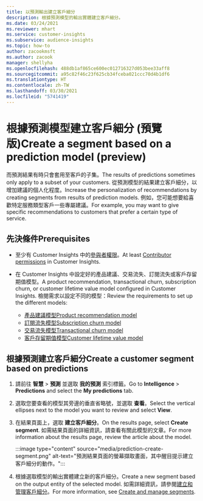```yaml
---
title: 以預測輸出建立客戶細分
description: 根據預測模型的輸出實體建立客戶細分。
ms.date: 03/24/2021
ms.reviewer: mhart
ms.service: customer-insights
ms.subservice: audience-insights
ms.topic: how-to
author: zacookmsft
ms.author: zacook
manager: shellyha
ms.openlocfilehash: 488db1af865ce600ec012716327d053bee33aff8
ms.sourcegitcommit: a95c82f46c23f625cb34fceba021ccc70d4b1df6
ms.translationtype: HT
ms.contentlocale: zh-TW
ms.lasthandoff: 03/30/2021
ms.locfileid: "5741419"
---
```

# <a name="create-a-segment-based-on-a-prediction-model-preview"></a><span data-ttu-id="809e5-103">根據預測模型建立客戶細分 (預覽版)</span><span class="sxs-lookup"><span data-stu-id="809e5-103">Create a segment based on a prediction model (preview)</span></span>

<span data-ttu-id="809e5-104">而預測結果有時只會套用至客戶的子集。</span><span class="sxs-lookup"><span data-stu-id="809e5-104">The results of predictions sometimes only apply to a subset of your customers.</span></span> <span data-ttu-id="809e5-105">從預測模型的結果建立客戶細分，以增加建議的個人化程度。</span><span class="sxs-lookup"><span data-stu-id="809e5-105">Increase the personalization of recommendations by creating segments from results of prediction models.</span></span> <span data-ttu-id="809e5-106">例如，您可能想要給喜歡特定服務類型客戶一些專屬建議。</span><span class="sxs-lookup"><span data-stu-id="809e5-106">For example, you may want to give specific recommendations to customers that prefer a certain type of service.</span></span> 

## <a name="prerequisites"></a><span data-ttu-id="809e5-107">先決條件</span><span class="sxs-lookup"><span data-stu-id="809e5-107">Prerequisites</span></span>

- <span data-ttu-id="809e5-108">至少有 Customer Insights 中的[參與者權限](permissions.md)。</span><span class="sxs-lookup"><span data-stu-id="809e5-108">At least [Contributor permissions](permissions.md) in Customer Insights.</span></span>

- <span data-ttu-id="809e5-109">在 Customer Insights 中設定好的產品建議、交易流失、訂閱流失或客戶存留期值模型。</span><span class="sxs-lookup"><span data-stu-id="809e5-109">A product recommendation, transactional churn, subscription churn, or customer lifetime value model configured in Customer Insights.</span></span> <span data-ttu-id="809e5-110">檢閱需求以設定不同的模型：</span><span class="sxs-lookup"><span data-stu-id="809e5-110">Review the requirements to set up the different models:</span></span>

  - [<span data-ttu-id="809e5-111">產品建議模型</span><span class="sxs-lookup"><span data-stu-id="809e5-111">Product recommendation model</span></span>](predict-product-recommendation.md)
  - [<span data-ttu-id="809e5-112">訂閱流失模型</span><span class="sxs-lookup"><span data-stu-id="809e5-112">Subscription churn model</span></span>](predict-subscription-churn.md)
  - [<span data-ttu-id="809e5-113">交易流失模型</span><span class="sxs-lookup"><span data-stu-id="809e5-113">Transactional churn model</span></span>](predict-transactional-churn.md)
  - [<span data-ttu-id="809e5-114">客戶存留期值模型</span><span class="sxs-lookup"><span data-stu-id="809e5-114">Customer lifetime value model</span></span>](predict-customer-lifetime-value.md)

## <a name="create-a-customer-segment-based-on-predictions"></a><span data-ttu-id="809e5-115">根據預測建立客戶細分</span><span class="sxs-lookup"><span data-stu-id="809e5-115">Create a customer segment based on predictions</span></span>

1. <span data-ttu-id="809e5-116">請前往 **智慧** > **預測** 並選取 **我的預測** 索引標籤。</span><span class="sxs-lookup"><span data-stu-id="809e5-116">Go to **Intelligence** > **Predictions** and select the **My predictions** tab.</span></span>

1. <span data-ttu-id="809e5-117">選取您要查看的模型其旁邊的垂直省略號，並選取 **查看**。</span><span class="sxs-lookup"><span data-stu-id="809e5-117">Select the vertical ellipses next to the model you want to review and select **View**.</span></span>

1. <span data-ttu-id="809e5-118">在結果頁面上，選取 **建立客戶細分**。</span><span class="sxs-lookup"><span data-stu-id="809e5-118">On the results page, select **Create segment**.</span></span> <span data-ttu-id="809e5-119">如需結果頁面的詳細資訊，請查看有關此模型的文章。</span><span class="sxs-lookup"><span data-stu-id="809e5-119">For more information about the results page, review the article about the model.</span></span>

   :::image type="content" source="media/prediction-create-segment.png" alt-text="預測結果頁面的螢幕擷取畫面，其中醒目提示建立客戶細分的動作。":::

1. <span data-ttu-id="809e5-121">根據選取模型的輸出實體建立新的客戶細分。</span><span class="sxs-lookup"><span data-stu-id="809e5-121">Create a new segment based on the output entity of the selected model.</span></span> <span data-ttu-id="809e5-122">如需詳細資訊，請參閱[建立和管理客戶細分](segments.md)。</span><span class="sxs-lookup"><span data-stu-id="809e5-122">For more information, see [Create and manage segments](segments.md).</span></span>